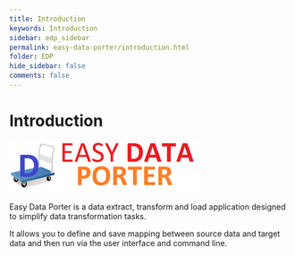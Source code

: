 ```yaml
---
title: Introduction
keywords: Introduction
sidebar: edp_sidebar
permalink: easy-data-porter/introduction.html
folder: EDP
hide_sidebar: false
comments: false
---
```



# Introduction

![](/images/easydataporter.png)

Easy Data Porter is a data extract, transform and load application designed to simplify data transformation tasks.

It allows you to define and save mapping between source data and target data and then run via the user interface and command line.